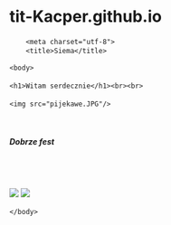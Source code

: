 # tit-Kacper.github.io

<html>

        <meta charset="utf-8">
        <title>Siema</title>
   
   </head>
    


    <body>

    <h1>Witam serdecznie</h1><br><br>
    
    <img src="pijekawe.JPG"/> 
    
 <br><h5>Dobrze fest<br>
</h5><br><br><br>
<img src="NWCOTOJEST.jpg"/> <img src="NWCOTOJEST.jpg"/>


    </body>


</html>

